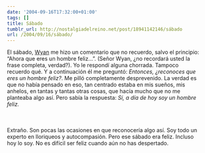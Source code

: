 ```yaml
---
date: '2004-09-16T17:32:00+01:00'
tags: []
title: Sábado
tumblr_url: http://nostalgiadelreino.net/post/18941142146/sábado
url: /2004/09/16/sábado/
---
```


<p>El sábado, <a href="http://finitud.blogspot.com">Wyan</a> me hizo un comentario que no recuerdo, salvo el principio: &ldquo;Ahora que eres un hombre feliz&hellip;&rdquo;. (Señor Wyan, ¿no recordará usted la frase completa, verdad?). Yo le respondí alguna chorrada. Tampoco recuerdo qué. Y a continuación él me preguntó: <em>Entonces, ¿reconoces que eres un hombre feliz?</em>. Me pilló completamente desprevenido. La verdad es que no había pensado en eso, tan centrado estaba en mis sueños, mis anhelos, en tantas y tantas otras cosas, que hacía mucho que no me planteaba algo así. Pero sabía la respuesta: <em>Sí, a día de hoy soy un hombre feliz.</em><br/><br/><br/><br/>Extraño. Son pocas las ocasiones en que reconocería algo así. Soy todo un experto en lloriqueos y autocompasión. Pero ese sábado era feliz. Incluso hoy lo soy. No es difícil ser feliz cuando aún no has despertado.</p><div class="blogger-post-footer"><img width="1" height="1" src="https://blogger.googleusercontent.com/tracker/1180118427259117074-968676099638244634?l=nostalgiadelreino.blogspot.com" alt=""/></div>